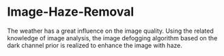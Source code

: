 # Image-Haze-Removal
The weather has a great influence on the image quality. Using the related knowledge of image analysis, the image defogging algorithm based on the dark channel prior is realized to enhance the image with haze.
